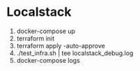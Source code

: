 # Localstack
1. docker-compose up
2. terraform init
3. terraform apply -auto-approve
4. ./test_infra.sh | tee localstack_debug.log
5. docker-compose logs
